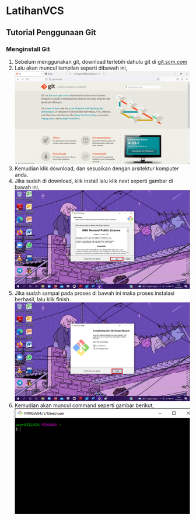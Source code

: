 # LatihanVCS
## Tutorial Penggunaan Git

### Menginstall Git

1. Sebelum menggunakan git, download terlebih dahulu git di <a href="url">git.scm.com</a>
2. Lalu akan muncul tampilan seperti dibawah ini,
![Gambar 1](screenshoot/download_git.png)
3. Kemudian klik download, dan sesuaikan dengan arsitektur komputer anda.
4. Jika sudah di download, klik install lalu klik next seperti gambar di bawah ini,
![Gambar 2](screenshoot/install_git1.jpg)
5. Jika sudah sampai pada proses di bawah ini maka proses instalasi berhasil, lalu klik finish.
![Gambar 3](screenshoot/install_git15.jpg)
6. Kemudian akan muncul command seperti gambar berikut,
![Gambar 4](screenshoot/git2.png)
